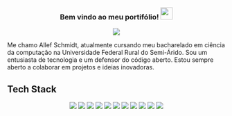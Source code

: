 <h3 align="center">
  Bem vindo ao meu portifólio!
  <img src="https://media.giphy.com/media/hvRJCLFzcasrR4ia7z/giphy.gif" width="28">
</h3>
<p align="center">
  <a href="https://github.com/CodeWhiteWeb/CodeWhiteWeb"><img src="https://readme-typing-svg.herokuapp.com?color=%2336BCF7&center=true&vCenter=true&lines=I+am+Allef+Schmidt;Eu+sou+Allef+Schmidt;Frotend+Developer;Backend+Developer;Bot+Developer;Mobile+Developer+%3C3"></a>
</p>

Me chamo Allef Schmidt, atualmente cursando meu bacharelado em ciência da computação na Universidade Federal Rural do Semi-Árido. Sou um entusiasta de tecnologia e um defensor do código aberto. Estou sempre aberto a colaborar em projetos e ideias inovadoras. 

## Tech Stack
<p align="center">
<img src='https://img.shields.io/badge/github%20actions-%232671E5.svg?style=for-the-badge&logo=githubactions&logoColor=white'>
<img src='https://img.shields.io/badge/MongoDB-%234ea94b.svg?style=for-the-badge&logo=mongodb&logoColor=white'>
  <img src='https://img.shields.io/badge/figma-%23F24E1E.svg?style=for-the-badge&logo=figma&logoColor=white'>
<img src='https://img.shields.io/badge/react-%2320232a.svg?style=for-the-badge&logo=react&logoColor=%2361DAF'>
  <img src='https://img.shields.io/badge/react_native-%2320232a.svg?style=for-the-badge&logo=react&logoColor=%2361DAFB'>
  <img src='https://img.shields.io/badge/styled--components-DB7093?style=for-the-badge&logo=styled-components&logoColor=white'>
  <img src='https://img.shields.io/badge/vite-%23646CFF.svg?style=for-the-badge&logo=vite&logoColor=white'>
  <img src='https://img.shields.io/badge/-Hackerrank-2EC866?style=for-the-badge&logo=HackerRank&logoColor=white'>
  <img src='https://img.shields.io/badge/Prisma-3982CE?style=for-the-badge&logo=Prisma&logoColor=white'>
  <img src='https://img.shields.io/badge/python-3670A0?style=for-the-badge&logo=python&logoColor=ffdd54'>
  
  <img src='https://img.shields.io/badge/vercel-%23000000.svg?style=for-the-badge&logo=vercel&logoColor=white'>
</p>
